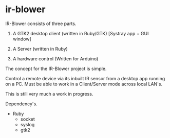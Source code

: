 ir-blower
=========

IR-Blower consists of three parts.

1) A GTK2 desktop client (written in Ruby/GTK) [Systray app + GUI window]

2) A Server (written in Ruby)

3) A hardware control (Written for Arduino)


The concept for the IR-Blower project is simple.

Control a remote device via its inbuilt IR sensor from a desktop app running on a PC.
Must be able to work in a Client/Server mode across local LAN's.

This is still very much a work in progress.


Dependency's.

* Ruby
  - socket
  - syslog
  - gtk2
